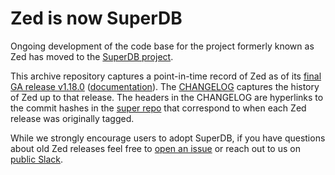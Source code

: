 # Zed is now SuperDB

Ongoing development of the code base for the project formerly known as Zed has
moved to the [SuperDB project](https://github.com/brimdata/super).

This archive repository captures a point-in-time record of Zed as of its
[final GA release v1.18.0](https://github.com/philrz/zed-archive2/releases/tag/v1.18.0) ([documentation](https://zed.brimdata.io/docs)).
The [CHANGELOG](CHANGELOG.md) captures the history of Zed up to that release.
The headers in the CHANGELOG are hyperlinks to the commit hashes in the
[super repo](https://github.com/brimdata/super) that correspond to when each
Zed release was originally tagged.

While we strongly encourage users to adopt SuperDB, if you have questions
about old Zed releases feel free to [open an issue](https://github.com/brimdata/super/issues/new/choose)
or reach out to us on [public Slack](https://www.brimdata.io/join-slack/).
